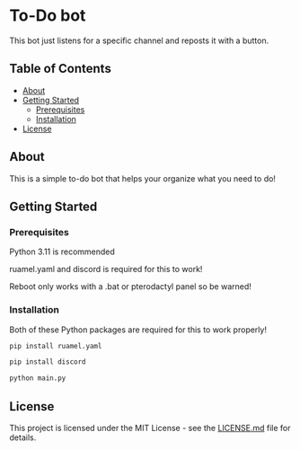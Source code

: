 # To-Do bot

This bot just listens for a specific channel and reposts it with a button.

## Table of Contents

- [About](#about)
- [Getting Started](#getting-started)
  - [Prerequisites](#prerequisites)
  - [Installation](#installation)
- [License](#license)

## About

This is a simple to-do bot that helps your organize what you need to do!

## Getting Started

### Prerequisites

Python 3.11 is recommended

ruamel.yaml and discord is required for this to work!

Reboot only works with a .bat or pterodactyl panel so be warned!

### Installation

Both of these Python packages are required for this to work properly!



```bash
pip install ruamel.yaml

pip install discord

python main.py
```
## License

This project is licensed under the MIT License - see the [LICENSE.md](LICENSE.md) file for details.

